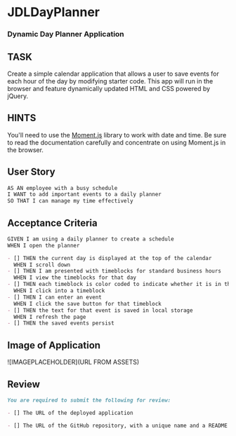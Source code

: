 # JDLDayPlanner

### Dynamic Day Planner Application

## TASK

Create a simple calendar application that allows a user to save events for each hour of the day by modifying starter code. This app will run in the browser and feature dynamically updated HTML and CSS powered by jQuery.

## HINTS

You'll need to use the [Moment.js](https://momentjs.com/) library to work with date and time. Be sure to read the documentation carefully and concentrate on using Moment.js in the browser.

## User Story

```md
AS AN employee with a busy schedule
I WANT to add important events to a daily planner
SO THAT I can manage my time effectively
```

## Acceptance Criteria

```md
GIVEN I am using a daily planner to create a schedule
WHEN I open the planner

- [] THEN the current day is displayed at the top of the calendar
  WHEN I scroll down
- [] THEN I am presented with timeblocks for standard business hours
  WHEN I view the timeblocks for that day
- [] THEN each timeblock is color coded to indicate whether it is in the past, present, or future
  WHEN I click into a timeblock
- [] THEN I can enter an event
  WHEN I click the save button for that timeblock
- [] THEN the text for that event is saved in local storage
  WHEN I refresh the page
- [] THEN the saved events persist
```

## Image of Application

![IMAGEPLACEHOLDER](URL FROM ASSETS)

## Review

```md
You are required to submit the following for review:

- [] The URL of the deployed application

- [] The URL of the GitHub repository, with a unique name and a README describing the project
```
